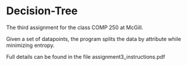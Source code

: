 # Decision-Tree
The third assignment for the class COMP 250 at McGill.

Given a set of datapoints, the program splits the data by attribute while minimizing entropy.

Full details can be found in the file assignment3_instructions.pdf
